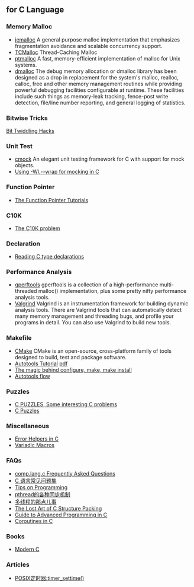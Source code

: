 ## for C Language

### Memory Malloc
- [jemalloc](https://github.com/jemalloc/jemalloc) A general purpose malloc implementation that emphasizes
fragmentation avoidance and scalable concurrency support.
- [TCMalloc](http://goog-perftools.sourceforge.net/doc/tcmalloc.html) Thread-Caching Malloc
- [ptmalloc](http://www.malloc.de/en/) A fast, memory-efficient implementation of malloc for Unix systems.
- [dmalloc](http://dmalloc.com/) The debug memory allocation or dmalloc library has been designed as a drop in replacement for the system's malloc, realloc, calloc, free and other memory management routines while providing powerful debugging facilities configurable at runtime. These facilities include such things as memory-leak tracking, fence-post write detection, file/line number reporting, and general logging of statistics.

### Bitwise Tricks
[Bit Twiddling Hacks](https://graphics.stanford.edu/~seander/bithacks.html)

### Unit Test
- [cmock](https://cmocka.org/) An elegant unit testing framework for C with support for mock objects.
- [Using -Wl,--wrap for mocking in C](http://sircmpwn.github.io/2016/07/19/Using-Wl-wrap-for-mocking-in-C.html)

### Function Pointer
- [The Function Pointer Tutorials](http://www.newty.de/fpt/index.html)

### C10K
- [The C10K problem](http://www.kegel.com/c10k.html)

### Declaration
- [Reading C type declarations](http://unixwiz.net/techtips/reading-cdecl.html)

### Performance Analysis
- [gperftools](https://github.com/gperftools/gperftools) gperftools is a collection of a high-performance multi-threaded malloc() implementation, plus some pretty nifty performance analysis tools.
- [Valgrind](http://valgrind.org/) Valgrind is an instrumentation framework for building dynamic analysis tools. There are Valgrind tools that can automatically detect many memory management and threading bugs, and profile your programs in detail. You can also use Valgrind to build new tools.

### Makefile
- [CMake](https://cmake.org/) CMake is an open-source, cross-platform family of tools designed to build, test and package software.
- [Autotools Tutorial](https://www.lrde.epita.fr/~adl/autotools.html) [pdf](./autotools-tutorial.pdf)
- [The magic behind configure, make, make install](https://robots.thoughtbot.com/the-magic-behind-configure-make-make-install)
- [Autotools flow](./autotools-flow.gif)

### Puzzles
- [C PUZZLES, Some interesting C problems](http://www.gowrikumar.com/c/index.php)
- [C Puzzles](https://chortle.ccsu.edu/CPuzzles/CPuzzlesMain.html)

### Miscellaneous
- [Error Helpers in C](http://mattjohnston.co/posts/2017/01/09/error-helpers-in-c.html)
- [Variadic Macros](https://gcc.gnu.org/onlinedocs/cpp/Variadic-Macros.html)

### FAQs
- [comp.lang.c Frequently Asked Questions](http://c-faq.com/)
- [C 语言常见问题集](http://c-faq-chn.sourceforge.net/ccfaq/ccfaq.html)
- [Tips on Programming](http://users.bestweb.net/~ctips/)
- [pthread的各种同步机制](https://casatwy.com/pthreadde-ge-chong-tong-bu-ji-zhi.html)
- [多线程的那点儿事](http://blog.csdn.net/feixiaoxing/article/details/7064559)
- [The Lost Art of C Structure Packing](http://www.catb.org/esr/structure-packing/)
- [Guide to Advanced Programming in C](http://pfacka.binaryparadise.com/articles/guide-to-advanced-programming-in-C.html?utm_source=statuscode&utm_medium=email)
- [Coroutines in C](https://www.chiark.greenend.org.uk/~sgtatham/coroutines.html)

### Books
- [Modern C](http://icube-icps.unistra.fr/img_auth.php/d/db/ModernC.pdf)

### Articles
- [POSIX定时器:timer_settime()](http://kimi.it/508.html)
